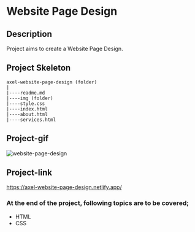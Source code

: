 # Website Page Design
## Description
Project aims to create a Website Page Design.
## Project Skeleton
```
axel-website-page-design (folder)
|
|----readme.md                   
|----img (folder) 
|----style.css   
|----index.html 
|----about.html 
|----services.html 
```
## Project-gif
![website-page-design ](https://user-images.githubusercontent.com/102467587/228660201-07498f57-30a8-4534-a22c-d3322d980b51.gif)
## Project-link
https://axel-website-page-design.netlify.app/
### At the end of the project, following topics are to be covered;
- HTML
- CSS
